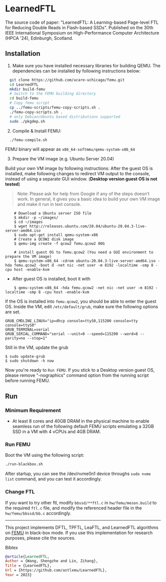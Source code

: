 # LearnedFTL
The source code of paper: "LearnedFTL: A Learning-based Page-level FTL for Reducing Double Reads in Flash-based SSDs". Published on the 30th IEEE International Symposium on High-Performance Computer Architecture (HPCA '24), Edinburgh, Scotland.

## Installation

1. Make sure you have installed necessary libraries for building QEMU. The dependencies can be installed by following instructions below:

```bash
  git clone https://github.com/ucare-uchicago/femu.git
  cd LearnedFTL
  mkdir build-femu
  # Switch to the FEMU building directory
  cd build-femu
  # Copy femu script
  cp ../femu-scripts/femu-copy-scripts.sh .
  ./femu-copy-scripts.sh .
  # only Debian/Ubuntu based distributions supported
  sudo ./pkgdep.sh
```

2. Compile & Install FEMU:

```bash
  ./femu-compile.sh
```
  FEMU binary will appear as ``x86_64-softmmu/qemu-system-x86_64``

3. Prepare the VM image (e.g. Ubuntu Server 20.04)

  Build your own VM image by following instructions:
  After the guest OS is installed, make following changes to redirect VM output
  to the console, instead of using a separate GUI window. (**Desktop version guest OS is not tested**)

> Note: Please ask for help from Google if any of the steps doesn't work. In general, it gives you a basic idea to build your own VM image and make it run in text console.

```
    # Download a Ubuntu server ISO file
    $ mkdir -p ~/images/
    $ cd ~/images
    $ wget http://releases.ubuntu.com/20.04/ubuntu-20.04.3-live-server-amd64.iso
    $ sudo apt-get install qemu-system-x86
	# Create a QCOW2 disk image
    $ qemu-img create -f qcow2 femu.qcow2 80G

    # install guest OS to femu.qcow2 (You need a GUI environment to prepare the VM image)
    $ qemu-system-x86_64 -cdrom ubuntu-20.04.3-live-server-amd64.iso -hda femu.qcow2 -boot d -net nic -net user -m 8192 -localtime -smp 8 -cpu host -enable-kvm

```

  - After guest OS is installed, boot it with

```
    $ qemu-system-x86_64 -hda femu.qcow2 -net nic -net user -m 8192 -localtime -smp 8 -cpu host -enable-kvm
```

If the OS is installed into ``femu.qcow2``, you should be able to enter the guest OS. Inside the VM, edit ``/etc/default/grub``, make sure the following
options are set.


```
GRUB_CMDLINE_LINUX="ip=dhcp console=ttyS0,115200 console=tty console=ttyS0"
GRUB_TERMINAL=serial
GRUB_SERIAL_COMMAND="serial --unit=0 --speed=115200 --word=8 --parity=no --stop=1"
```

Still in the VM, update the grub
   
```
$ sudo update-grub
$ sudo shutdown -h now
```
  
Now you're ready to `Run FEMU`. If you stick to a Desktop version guest OS, please remove "-nographics" command option from the running script before running FEMU.

## Run

### Minimum Requirement

- At least 8 cores and 40GB DRAM in the physical machine to enable seamless run of the following default FEMU scripts emulating a 32GB SSD in a VM with 4 vCPUs and 4GB DRAM.

### Run FEMU

Boot the VM using the following script:

```Bash
./run-blackbox.sh
```

After startup, you can see the /dev/nvme0n1 device throughs ```sudo nvme list``` command, and you can test it accordingly.

### Change FTL

If you want to try other ftl, modify `bbssd/**ftl.c` in `hw/femu/meson.build` to the required `ftl.c` file, and modify the referenced header file in the `hw/femu/bbssd/bb.c` accordingly.

---

This project implements DFTL, TPFTL, LeaFTL, and LearnedFTL algorithms on [FEMU](https://github.com/vtess/FEMU) in black-box mode. If you use this implementation for research purposes, please cite the sources.

Bibtex
```bibtex
@article{LearnedFTL,
Author = {Wang, Shengzhe and Lin, Zihang},
Title = {LearnedFTL},
Url = {https://github.com/astlxmu/LearnedFTL},
Year = 2023}
```

